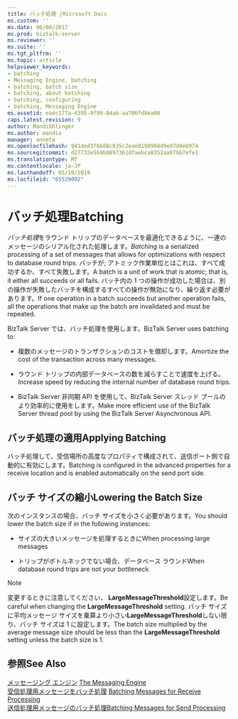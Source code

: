 ```yaml
---
title: バッチ処理 |Microsoft Docs
ms.custom: ''
ms.date: 06/08/2017
ms.prod: biztalk-server
ms.reviewer: ''
ms.suite: ''
ms.tgt_pltfrm: ''
ms.topic: article
helpviewer_keywords:
- batching
- Messaging Engine, batching
- batching, batch size
- batching, about batching
- batching, configuring
- batching, Messaging Engine
ms.assetid: eadc177a-d395-4f99-8dab-aa706fd8ea00
caps.latest.revision: 9
author: MandiOhlinger
ms.author: mandia
manager: anneta
ms.openlocfilehash: 941ded3f6b88c835c2eae819099449ed7d4e6974
ms.sourcegitcommit: d27732e569b0897361dfaebca8352aa97bb7efe1
ms.translationtype: MT
ms.contentlocale: ja-JP
ms.lasthandoff: 05/10/2019
ms.locfileid: "65529092"
---
```

# <a name="batching"></a><span data-ttu-id="7e2da-102">バッチ処理</span><span class="sxs-lookup"><span data-stu-id="7e2da-102">Batching</span></span>
<span data-ttu-id="7e2da-103">*バッチ処理*をラウンド トリップのデータベースを最適化できるように、一連のメッセージのシリアル化された処理します。</span><span class="sxs-lookup"><span data-stu-id="7e2da-103">*Batching* is a serialized processing of a set of messages that allows for optimizations with respect to database round trips.</span></span> <span data-ttu-id="7e2da-104">バッチが; アトミック作業単位とはこれは、すべて成功するか、すべて失敗します。</span><span class="sxs-lookup"><span data-stu-id="7e2da-104">A batch is a unit of work that is atomic; that is, it either all succeeds or all fails.</span></span> <span data-ttu-id="7e2da-105">バッチ内の 1 つの操作が成功した場合は、別の操作が失敗したバッチを構成するすべての操作が無効になり、繰り返す必要があります。</span><span class="sxs-lookup"><span data-stu-id="7e2da-105">If one operation in a batch succeeds but another operation fails, all the operations that make up the batch are invalidated and must be repeated.</span></span>  
  
 <span data-ttu-id="7e2da-106">BizTalk Server では、バッチ処理を使用します。</span><span class="sxs-lookup"><span data-stu-id="7e2da-106">BizTalk Server uses batching to:</span></span>  
  
-   <span data-ttu-id="7e2da-107">複数のメッセージのトランザクションのコストを償却します。</span><span class="sxs-lookup"><span data-stu-id="7e2da-107">Amortize the cost of the transaction across many messages.</span></span>  
  
-   <span data-ttu-id="7e2da-108">ラウンド トリップの内部データベースの数を減らすことで速度を上げる。</span><span class="sxs-lookup"><span data-stu-id="7e2da-108">Increase speed by reducing the internal number of database round trips.</span></span>  
  
-   <span data-ttu-id="7e2da-109">BizTalk Server 非同期 API を使用して、BizTalk Server スレッド プールのより効率的に使用をします。</span><span class="sxs-lookup"><span data-stu-id="7e2da-109">Make more efficient use of the BizTalk Server thread pool by using the BizTalk Server Asynchronous API.</span></span>  
  
## <a name="applying-batching"></a><span data-ttu-id="7e2da-110">バッチ処理の適用</span><span class="sxs-lookup"><span data-stu-id="7e2da-110">Applying Batching</span></span>  
 <span data-ttu-id="7e2da-111">バッチ処理して、受信場所の高度なプロパティで構成されて、送信ポート側で自動的に有効にします。</span><span class="sxs-lookup"><span data-stu-id="7e2da-111">Batching is configured in the advanced properties for a receive location and is enabled automatically on the send port side.</span></span>  
  
## <a name="lowering-the-batch-size"></a><span data-ttu-id="7e2da-112">バッチ サイズの縮小</span><span class="sxs-lookup"><span data-stu-id="7e2da-112">Lowering the Batch Size</span></span>  
 <span data-ttu-id="7e2da-113">次のインスタンスの場合、バッチ サイズを小さく必要があります。</span><span class="sxs-lookup"><span data-stu-id="7e2da-113">You should lower the batch size if in the following instances:</span></span>  
  
-   <span data-ttu-id="7e2da-114">サイズの大きいメッセージを処理するときに</span><span class="sxs-lookup"><span data-stu-id="7e2da-114">When processing large messages</span></span>  
  
-   <span data-ttu-id="7e2da-115">トリップがボトルネックでない場合、データベース ラウンド</span><span class="sxs-lookup"><span data-stu-id="7e2da-115">When database round trips are not your bottleneck</span></span>  
  
> [!NOTE]
>  <span data-ttu-id="7e2da-116">変更するときに注意してください、 **LargeMessageThreshold**設定します。</span><span class="sxs-lookup"><span data-stu-id="7e2da-116">Be careful when changing the **LargeMessageThreshold** setting.</span></span> <span data-ttu-id="7e2da-117">バッチ サイズに平均メッセージ サイズを乗算より小さい**LargeMessageThreshold**しない限り、バッチ サイズは 1 に設定します。</span><span class="sxs-lookup"><span data-stu-id="7e2da-117">The batch size multiplied by the average message size should be less than the **LargeMessageThreshold** setting unless the batch size is 1.</span></span>  
  
## <a name="see-also"></a><span data-ttu-id="7e2da-118">参照</span><span class="sxs-lookup"><span data-stu-id="7e2da-118">See Also</span></span>  
 <span data-ttu-id="7e2da-119">[メッセージング エンジン](../core/the-messaging-engine.md) </span><span class="sxs-lookup"><span data-stu-id="7e2da-119">[The Messaging Engine](../core/the-messaging-engine.md) </span></span>  
 <span data-ttu-id="7e2da-120">[受信処理用メッセージをバッチ処理](../core/batching-messages-for-receive-processing.md) </span><span class="sxs-lookup"><span data-stu-id="7e2da-120">[Batching Messages for Receive Processing](../core/batching-messages-for-receive-processing.md) </span></span>  
 [<span data-ttu-id="7e2da-121">送信処理用メッセージのバッチ処理</span><span class="sxs-lookup"><span data-stu-id="7e2da-121">Batching Messages for Send Processing</span></span>](../core/batching-messages-for-send-processing.md)